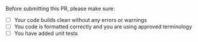 Before submitting this PR, please make sure:

- [ ] Your code builds clean without any errors or warnings
- [ ] You code is formatted correctly and you are using approved terminology
- [ ] You have added unit tests
